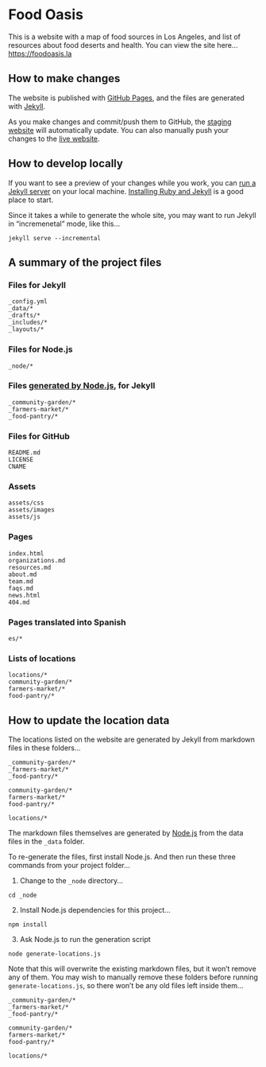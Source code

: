 
# Food Oasis

This is a website with a map of food sources in Los Angeles, and list of resources about food deserts and health. You can view the site here…
https://foodoasis.la

## How to make changes

The website is published with [GitHub Pages](https://pages.github.com), and the files are generated with [Jekyll](http://jekyllrb.com).

As you make changes and commit/push them to GitHub, the [staging website](https://staging.foodoasis.la) will automatically update. You can also manually push your changes to the [live website](https://github.com/foodoasisla/foodoasis.la).

## How to develop locally

If you want to see a preview of your changes while you work, you can [run a Jekyll server](https://jekyllrb.com) on your local machine. [Installing Ruby and Jekyll](https://jekyllrb.com/docs/installation/) is a good place to start.

Since it takes a while to generate the whole site, you may want to run Jekyll in “incremenetal” mode, like this…

```jekyll serve --incremental```

## A summary of the project files

### Files for Jekyll
```
_config.yml
_data/*
_drafts/*
_includes/*
_layouts/*

```

### Files for Node.js
```
_node/*
```

### Files [generated by Node.js](#how-to-update-the-location-data), for Jekyll
```
_community-garden/*
_farmers-market/*
_food-pantry/*
```

### Files for GitHub
```
README.md
LICENSE
CNAME
```

### Assets
```
assets/css
assets/images
assets/js
```

### Pages
```
index.html
organizations.md
resources.md
about.md
team.md
faqs.md
news.html
404.md
```

### Pages translated into Spanish
```
es/*
```

### Lists of locations
```
locations/*
community-garden/*
farmers-market/*
food-pantry/*
```

## How to update the location data

The locations listed on the website are generated by Jekyll from markdown files in these folders…
```
_community-garden/*
_farmers-market/*
_food-pantry/*

community-garden/*
farmers-market/*
food-pantry/*

locations/*
```

The markdown files themselves are generated by [Node.js](https://nodejs.org) from the data files in the `_data` folder.

To re-generate the files, first install Node.js. And then run these three commands from your project folder…

1) Change to the `_node` directory…
```
cd _node
```

2) Install Node.js dependencies for this project…
```
npm install
```

3) Ask Node.js to run the generation script
```
node generate-locations.js
```

Note that this will overwrite the existing markdown files, but it won’t remove any of them. You may wish to manually remove these folders before running `generate-locations.js`, so there won’t be any old files left inside them…
```
_community-garden/*
_farmers-market/*
_food-pantry/*

community-garden/*
farmers-market/*
food-pantry/*

locations/*
